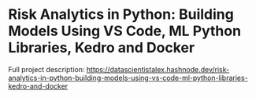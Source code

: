 # Risk Analytics in Python: Building Models Using VS Code, ML Python Libraries, Kedro and Docker
Full project description: https://datascientistalex.hashnode.dev/risk-analytics-in-python-building-models-using-vs-code-ml-python-libraries-kedro-and-docker 
